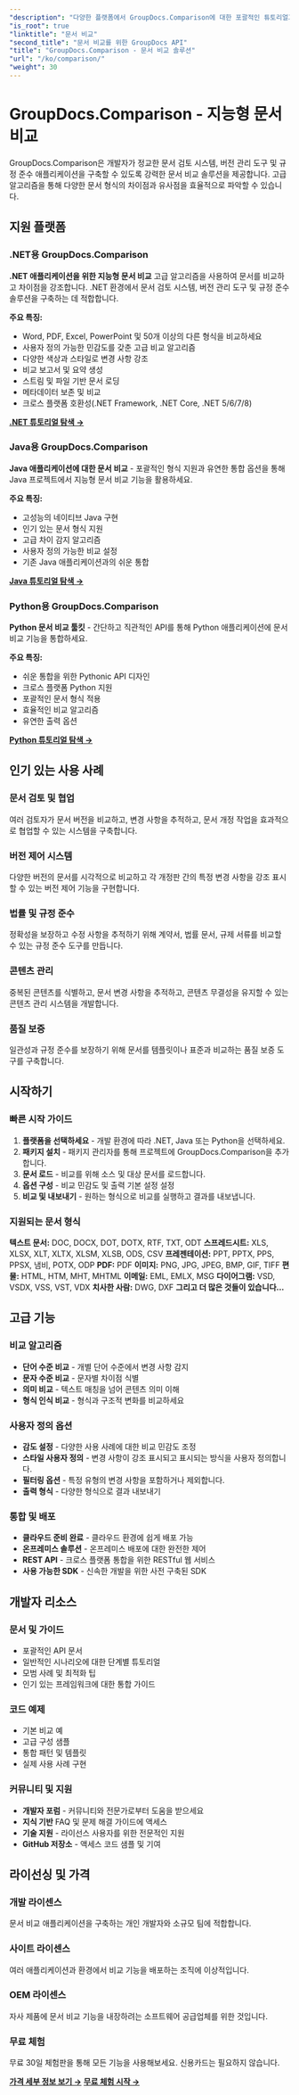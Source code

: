 ```yaml
---
"description": "다양한 플랫폼에서 GroupDocs.Comparison에 대한 포괄적인 튜토리얼과 예시를 살펴보세요. 문서 검토 시스템, 버전 관리 및 규정 준수 솔루션을 위한 고급 알고리즘을 통해 문서를 지능적으로 비교하세요."
"is_root": true
"linktitle": "문서 비교"
"second_title": "문서 비교를 위한 GroupDocs API"
"title": "GroupDocs.Comparison - 문서 비교 솔루션"
"url": "/ko/comparison/"
"weight": 30
---
```


# GroupDocs.Comparison - 지능형 문서 비교

GroupDocs.Comparison은 개발자가 정교한 문서 검토 시스템, 버전 관리 도구 및 규정 준수 애플리케이션을 구축할 수 있도록 강력한 문서 비교 솔루션을 제공합니다. 고급 알고리즘을 통해 다양한 문서 형식의 차이점과 유사점을 효율적으로 파악할 수 있습니다.

## 지원 플랫폼

### .NET용 GroupDocs.Comparison
**.NET 애플리케이션을 위한 지능형 문서 비교** 고급 알고리즘을 사용하여 문서를 비교하고 차이점을 강조합니다. .NET 환경에서 문서 검토 시스템, 버전 관리 도구 및 규정 준수 솔루션을 구축하는 데 적합합니다.

**주요 특징:**
- Word, PDF, Excel, PowerPoint 및 50개 이상의 다른 형식을 비교하세요
- 사용자 정의 가능한 민감도를 갖춘 고급 비교 알고리즘
- 다양한 색상과 스타일로 변경 사항 강조  
- 비교 보고서 및 요약 생성
- 스트림 및 파일 기반 문서 로딩
- 메타데이터 보존 및 비교
- 크로스 플랫폼 호환성(.NET Framework, .NET Core, .NET 5/6/7/8)

**[.NET 튜토리얼 탐색 →](./net/)**


### Java용 GroupDocs.Comparison
**Java 애플리케이션에 대한 문서 비교** - 포괄적인 형식 지원과 유연한 통합 옵션을 통해 Java 프로젝트에서 지능형 문서 비교 기능을 활용하세요.

**주요 특징:**
- 고성능의 네이티브 Java 구현
- 인기 있는 문서 형식 지원
- 고급 차이 감지 알고리즘
- 사용자 정의 가능한 비교 설정
- 기존 Java 애플리케이션과의 쉬운 통합

**[Java 튜토리얼 탐색 →](./java/)**


### Python용 GroupDocs.Comparison
**Python 문서 비교 툴킷** - 간단하고 직관적인 API를 통해 Python 애플리케이션에 문서 비교 기능을 통합하세요.

**주요 특징:**
- 쉬운 통합을 위한 Pythonic API 디자인
- 크로스 플랫폼 Python 지원
- 포괄적인 문서 형식 적용
- 효율적인 비교 알고리즘
- 유연한 출력 옵션

**[Python 튜토리얼 탐색 →](./python/)**


## 인기 있는 사용 사례

### 문서 검토 및 협업
여러 검토자가 문서 버전을 비교하고, 변경 사항을 추적하고, 문서 개정 작업을 효과적으로 협업할 수 있는 시스템을 구축합니다.

### 버전 제어 시스템
다양한 버전의 문서를 시각적으로 비교하고 각 개정판 간의 특정 변경 사항을 강조 표시할 수 있는 버전 제어 기능을 구현합니다.

### 법률 및 규정 준수
정확성을 보장하고 수정 사항을 추적하기 위해 계약서, 법률 문서, 규제 서류를 비교할 수 있는 규정 준수 도구를 만듭니다.

### 콘텐츠 관리
중복된 콘텐츠를 식별하고, 문서 변경 사항을 추적하고, 콘텐츠 무결성을 유지할 수 있는 콘텐츠 관리 시스템을 개발합니다.

### 품질 보증
일관성과 규정 준수를 보장하기 위해 문서를 템플릿이나 표준과 비교하는 품질 보증 도구를 구축합니다.


## 시작하기

### 빠른 시작 가이드
1. **플랫폼을 선택하세요** - 개발 환경에 따라 .NET, Java 또는 Python을 선택하세요.
2. **패키지 설치** - 패키지 관리자를 통해 프로젝트에 GroupDocs.Comparison을 추가합니다.
3. **문서 로드** - 비교를 위해 소스 및 대상 문서를 로드합니다.
4. **옵션 구성** - 비교 민감도 및 출력 기본 설정 설정
5. **비교 및 내보내기** - 원하는 형식으로 비교를 실행하고 결과를 내보냅니다.

### 지원되는 문서 형식

**텍스트 문서:** DOC, DOCX, DOT, DOTX, RTF, TXT, ODT
**스프레드시트:** XLS, XLSX, XLT, XLTX, XLSM, XLSB, ODS, CSV
**프레젠테이션:** PPT, PPTX, PPS, PPSX, 냄비, POTX, ODP
**PDF:** PDF
**이미지:** PNG, JPG, JPEG, BMP, GIF, TIFF
**편물:** HTML, HTM, MHT, MHTML
**이메일:** EML, EMLX, MSG
**다이어그램:** VSD, VSDX, VSS, VST, VDX
**치사한 사람:** DWG, DXF
**그리고 더 많은 것들이 있습니다...**


## 고급 기능

### 비교 알고리즘
- **단어 수준 비교** - 개별 단어 수준에서 변경 사항 감지
- **문자 수준 비교** - 문자별 차이점 식별  
- **의미 비교** - 텍스트 매칭을 넘어 콘텐츠 의미 이해
- **형식 인식 비교** - 형식과 구조적 변화를 비교하세요

### 사용자 정의 옵션
- **감도 설정** - 다양한 사용 사례에 대한 비교 민감도 조정
- **스타일 사용자 정의** - 변경 사항이 강조 표시되고 표시되는 방식을 사용자 정의합니다.
- **필터링 옵션** - 특정 유형의 변경 사항을 포함하거나 제외합니다.
- **출력 형식** - 다양한 형식으로 결과 내보내기

### 통합 및 배포
- **클라우드 준비 완료** - 클라우드 환경에 쉽게 배포 가능
- **온프레미스 솔루션** - 온프레미스 배포에 대한 완전한 제어
- **REST API** - 크로스 플랫폼 통합을 위한 RESTful 웹 서비스
- **사용 가능한 SDK** - 신속한 개발을 위한 사전 구축된 SDK


## 개발자 리소스

### 문서 및 가이드
- 포괄적인 API 문서
- 일반적인 시나리오에 대한 단계별 튜토리얼
- 모범 사례 및 최적화 팁
- 인기 있는 프레임워크에 대한 통합 가이드

### 코드 예제
- 기본 비교 예
- 고급 구성 샘플
- 통합 패턴 및 템플릿
- 실제 사용 사례 구현

### 커뮤니티 및 지원
- **개발자 포럼** - 커뮤니티와 전문가로부터 도움을 받으세요
- **지식 기반** FAQ 및 문제 해결 가이드에 액세스  
- **기술 지원** - 라이선스 사용자를 위한 전문적인 지원
- **GitHub 저장소** - 액세스 코드 샘플 및 기여

## 라이선싱 및 가격

### 개발 라이센스
문서 비교 애플리케이션을 구축하는 개인 개발자와 소규모 팀에 적합합니다.

### 사이트 라이센스  
여러 애플리케이션과 환경에서 비교 기능을 배포하는 조직에 이상적입니다.

### OEM 라이센스
자사 제품에 문서 비교 기능을 내장하려는 소프트웨어 공급업체를 위한 것입니다.

### 무료 체험
무료 30일 체험판을 통해 모든 기능을 사용해보세요. 신용카드는 필요하지 않습니다.

**[가격 세부 정보 보기 →](https://purchase.groupdocs.com/pricing/comparison)**
**[무료 체험 시작 →](https://releases.groupdocs.com/)**